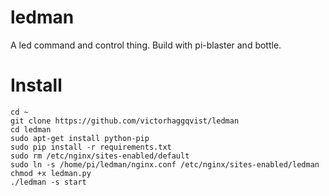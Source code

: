# ledman

A led command and control thing. Build with pi-blaster and bottle.

# Install

    cd ~
    git clone https://github.com/victorhaggqvist/ledman
    cd ledman
    sudo apt-get install python-pip
    sudo pip install -r requirements.txt
    sudo rm /etc/nginx/sites-enabled/default
    sudo ln -s /home/pi/ledman/nginx.conf /etc/nginx/sites-enabled/ledman
    chmod +x ledman.py
    ./ledman -s start
